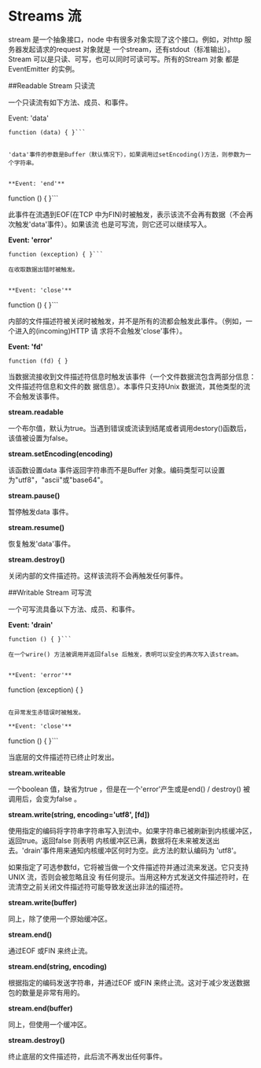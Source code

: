 # Streams 流
stream 是一个抽象接口，node 中有很多对象实现了这个接口。例如，对http 服务器发起请求的request 对象就是
一个stream，还有stdout（标准输出）。Stream 可以是只读、可写，也可以同时可读可写。所有的Stream 对象
都是EventEmitter 的实例。


##Readable Stream 只读流

一个只读流有如下方法、成员、和事件。


Event: 'data'

```
function (data) { }```


'data'事件的参数是Buffer（默认情况下），如果调用过setEncoding()方法，则参数为一个字符串。


**Event: 'end'**

```
function () { }```

此事件在流遇到EOF(在TCP 中为FIN)时被触发，表示该流不会再有数据（不会再次触发'data'事件）。如果该流
也是可写流，则它还可以继续写入。


**Event: 'error'**

```
function (exception) { }```

在收取数据出错时被触发。


**Event: 'close'**

```
function () { }```


内部的文件描述符被关闭时被触发，并不是所有的流都会触发此事件。（例如，一个进入的(incoming)HTTP 请
求将不会触发'close'事件）。

**Event: 'fd'**

```
function (fd) { }
```


当数据流接收到文件描述符信息时触发该事件（一个文件数据流包含两部分信息：文件描述符信息和文件的数
据信息）。本事件只支持Unix 数据流，其他类型的流不会触发该事件。

**stream.readable**

一个布尔值，默认为true。当遇到错误或流读到结尾或者调用destory()函数后，该值被设置为false。

**stream.setEncoding(encoding)**

该函数设置data 事件返回字符串而不是Buffer 对象。编码类型可以设置为"utf8"，"ascii"或"base64"。

**stream.pause()**

暂停触发data 事件。

**stream.resume()**


恢复触发'data'事件。

**stream.destroy()**

关闭内部的文件描述符。这样该流将不会再触发任何事件。

##Writable Stream 可写流

一个可写流具备以下方法、成员、和事件。

**Event: 'drain'**

```
function () { }```

在一个wrire() 方法被调用并返回false 后触发，表明可以安全的再次写入该stream。


**Event: 'error'**

```
function (exception) { }
```

在异常发生赤错误时被触发。

**Event: 'close'**

```
function () { }```

当底层的文件描述符已终止时发出。

**stream.writeable**

一个boolean 值，缺省为true ，但是在一个'error'产生或是end() / destroy() 被调用后，会变为false 。

**stream.write(string, encoding='utf8', [fd])**

使用指定的编码将字符串字符串写入到流中。如果字符串已被刷新到内核缓冲区，返回true。返回false 则表明
内核缓冲区已满，数据将在未来被发送出去。'drain'事件用来通知内核缓冲区何时为空。此方法的默认编码为
'utf8'。

如果指定了可选参数fd，它将被当做一个文件描述符并通过流来发送。它只支持UNIX 流，否则会被忽略且没
有任何提示。当用这种方式发送文件描述符时，在流清空之前关闭文件描述符可能导致发送出非法的描述符。

**stream.write(buffer)**

同上，除了使用一个原始缓冲区。

**stream.end()**

通过EOF 或FIN 来终止流。

**stream.end(string, encoding)**

根据指定的编码发送字符串，并通过EOF 或FIN 来终止流。这对于减少发送数据包的数量是非常有用的。

**stream.end(buffer)**

同上，但使用一个缓冲区。

**stream.destroy()**

终止底层的文件描述符，此后流不再发出任何事件。
